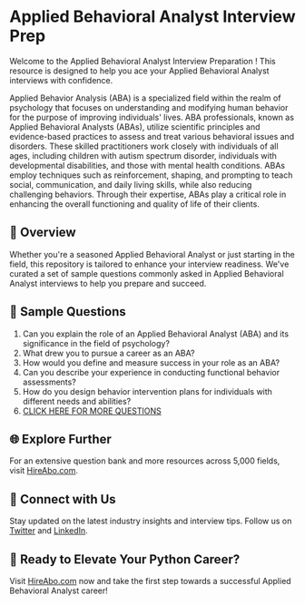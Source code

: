 # Applied Behavioral Analyst Interview Prep

Welcome to the Applied Behavioral Analyst Interview Preparation ! This resource is designed to help you ace your Applied Behavioral Analyst interviews with confidence.

Applied Behavior Analysis (ABA) is a specialized field within the realm of psychology that focuses on understanding and modifying human behavior for the purpose of improving individuals' lives. ABA professionals, known as Applied Behavioral Analysts (ABAs), utilize scientific principles and evidence-based practices to assess and treat various behavioral issues and disorders. These skilled practitioners work closely with individuals of all ages, including children with autism spectrum disorder, individuals with developmental disabilities, and those with mental health conditions. ABAs employ techniques such as reinforcement, shaping, and prompting to teach social, communication, and daily living skills, while also reducing challenging behaviors. Through their expertise, ABAs play a critical role in enhancing the overall functioning and quality of life of their clients.

## 🚀 Overview

Whether you're a seasoned Applied Behavioral Analyst or just starting in the field, this repository is tailored to enhance your interview readiness. We've curated a set of sample questions commonly asked in Applied Behavioral Analyst interviews to help you prepare and succeed.

## 📝 Sample Questions

1. Can you explain the role of an Applied Behavioral Analyst (ABA) and its significance in the field of psychology?
2. What drew you to pursue a career as an ABA?
3. How would you define and measure success in your role as an ABA?
4. Can you describe your experience in conducting functional behavior assessments?
5. How do you design behavior intervention plans for individuals with different needs and abilities?
6. [CLICK HERE FOR MORE QUESTIONS](https://hireabo.com/job/7_0_34/Applied%20Behavioral%20Analyst)

## 🌐 Explore Further

For an extensive question bank and more resources across 5,000 fields, visit [HireAbo.com](https://www.hireabo.com).

## 📱 Connect with Us

Stay updated on the latest industry insights and interview tips. Follow us on [Twitter](https://twitter.com/hireabo) and [LinkedIn](https://www.linkedin.com/in/hire-abo-3609972a8/).

## 🚀 Ready to Elevate Your Python Career?

Visit [HireAbo.com](https://www.hireabo.com) now and take the first step towards a successful Applied Behavioral Analyst career!